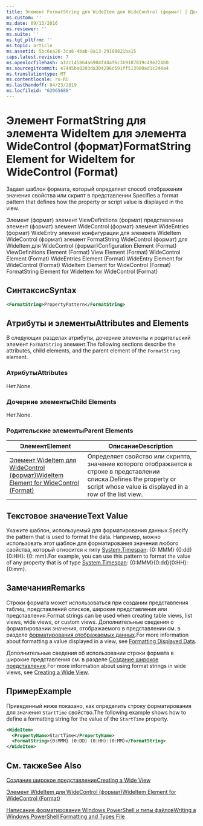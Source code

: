 ```yaml
---
title: Элемент FormatString для WideItem для WideControl (формат) | Документация Майкрософт
ms.custom: ''
ms.date: 09/13/2016
ms.reviewer: ''
ms.suite: ''
ms.tgt_pltfrm: ''
ms.topic: article
ms.assetid: 5bc6ea26-3ca6-4bab-8a13-29189821ba15
caps.latest.revision: 7
ms.openlocfilehash: a1dc145864a6904fd4af6c3b9187819c49e224b0
ms.sourcegitcommit: e7445ba8203da304286c591ff513900ad1c244a4
ms.translationtype: MT
ms.contentlocale: ru-RU
ms.lasthandoff: 04/23/2019
ms.locfileid: "62065688"
---
```

# <a name="formatstring-element-for-wideitem-for-widecontrol-format"></a><span data-ttu-id="f5631-102">Элемент FormatString для элемента WideItem для элемента WideControl (формат)</span><span class="sxs-lookup"><span data-stu-id="f5631-102">FormatString Element for WideItem for WideControl (Format)</span></span>

<span data-ttu-id="f5631-103">Задает шаблон формата, который определяет способ отображения значения свойства или скрипт в представлении.</span><span class="sxs-lookup"><span data-stu-id="f5631-103">Specifies a format pattern that defines how the property or script value is displayed in the view.</span></span>

<span data-ttu-id="f5631-104">Элемент (формат) элемент ViewDefinitions (формат) представление элемент (формат) элемент WideControl (формат) элемент WideEntries (формат) WideEntry элемент конфигурации для элемента WideItem WideControl (формат) элемент FormatString WideControl (формат) для WideItem для WideControl (формат)</span><span class="sxs-lookup"><span data-stu-id="f5631-104">Configuration Element (Format) ViewDefinitions Element (Format) View Element (Format) WideControl Element (Format) WideEntries Element (Format) WideEntry Element for WideControl (Format) WideItem Element for WideControl (Format) FormatString Element for WideItem for WideControl (Format)</span></span>

## <a name="syntax"></a><span data-ttu-id="f5631-105">Синтаксис</span><span class="sxs-lookup"><span data-stu-id="f5631-105">Syntax</span></span>

```xml
<FormatString>PropertyPattern</FormatString>
```

## <a name="attributes-and-elements"></a><span data-ttu-id="f5631-106">Атрибуты и элементы</span><span class="sxs-lookup"><span data-stu-id="f5631-106">Attributes and Elements</span></span>

<span data-ttu-id="f5631-107">В следующих разделах атрибуты, дочерние элементы и родительский элемент `FormatString` элемент.</span><span class="sxs-lookup"><span data-stu-id="f5631-107">The following sections describe the attributes, child elements, and the parent element of the `FormatString` element.</span></span>

### <a name="attributes"></a><span data-ttu-id="f5631-108">Атрибуты</span><span class="sxs-lookup"><span data-stu-id="f5631-108">Attributes</span></span>

<span data-ttu-id="f5631-109">Нет.</span><span class="sxs-lookup"><span data-stu-id="f5631-109">None.</span></span>

### <a name="child-elements"></a><span data-ttu-id="f5631-110">Дочерние элементы</span><span class="sxs-lookup"><span data-stu-id="f5631-110">Child Elements</span></span>

<span data-ttu-id="f5631-111">Нет.</span><span class="sxs-lookup"><span data-stu-id="f5631-111">None.</span></span>

### <a name="parent-elements"></a><span data-ttu-id="f5631-112">Родительские элементы</span><span class="sxs-lookup"><span data-stu-id="f5631-112">Parent Elements</span></span>

|<span data-ttu-id="f5631-113">Элемент</span><span class="sxs-lookup"><span data-stu-id="f5631-113">Element</span></span>|<span data-ttu-id="f5631-114">Описание</span><span class="sxs-lookup"><span data-stu-id="f5631-114">Description</span></span>|
|-------------|-----------------|
|[<span data-ttu-id="f5631-115">Элемент WideItem для WideControl (формат)</span><span class="sxs-lookup"><span data-stu-id="f5631-115">WideItem Element for WideControl (Format)</span></span>](./wideitem-element-for-widecontrol-format.md)|<span data-ttu-id="f5631-116">Определяет свойство или скрипта, значение которого отображается в строке в представлении списка.</span><span class="sxs-lookup"><span data-stu-id="f5631-116">Defines the property or script whose value is displayed in a row of the list view.</span></span>|

## <a name="text-value"></a><span data-ttu-id="f5631-117">Текстовое значение</span><span class="sxs-lookup"><span data-stu-id="f5631-117">Text Value</span></span>

<span data-ttu-id="f5631-118">Укажите шаблон, используемый для форматирования данных.</span><span class="sxs-lookup"><span data-stu-id="f5631-118">Specify the pattern that is used to format the data.</span></span> <span data-ttu-id="f5631-119">Например, можно использовать этот шаблон для форматирования значения любого свойства, который относится к типу [System.Timespan](/dotnet/api/System.TimeSpan): {0: MMM} {0:dd} {0:HH}: {0: mm}.</span><span class="sxs-lookup"><span data-stu-id="f5631-119">For example, you can use this pattern to format the value of any property that is of type [System.Timespan](/dotnet/api/System.TimeSpan): {0:MMM}{0:dd}{0:HH}:{0:mm}.</span></span>

## <a name="remarks"></a><span data-ttu-id="f5631-120">Замечания</span><span class="sxs-lookup"><span data-stu-id="f5631-120">Remarks</span></span>

<span data-ttu-id="f5631-121">Строки формата может использоваться при создании представления таблиц, представлений списков, широкие представления или представления.</span><span class="sxs-lookup"><span data-stu-id="f5631-121">Format strings can be used when creating table views, list views, wide views, or custom views.</span></span> <span data-ttu-id="f5631-122">Дополнительные сведения о форматировании значения, отображаемого в представлении см. в разделе [форматирования отображаемых данных](./formatting-displayed-data.md).</span><span class="sxs-lookup"><span data-stu-id="f5631-122">For more information about formatting a value displayed in a view, see [Formatting Displayed Data](./formatting-displayed-data.md).</span></span>

<span data-ttu-id="f5631-123">Дополнительные сведения об использовании строки формата в широкие представления см. в разделе [Создание широкое представление](./creating-a-wide-view.md).</span><span class="sxs-lookup"><span data-stu-id="f5631-123">For more information about using format strings in wide views, see [Creating a Wide View](./creating-a-wide-view.md).</span></span>

## <a name="example"></a><span data-ttu-id="f5631-124">Пример</span><span class="sxs-lookup"><span data-stu-id="f5631-124">Example</span></span>

<span data-ttu-id="f5631-125">Приведенный ниже показано, как определить строку форматирования для значения `StartTime` свойство.</span><span class="sxs-lookup"><span data-stu-id="f5631-125">The following example shows how to define a formatting string for the value of the `StartTime` property.</span></span>

```xml
<WideItem>
  <PropertyName>StartTime</PropertyName>
  <FormatString>{0:MMM} (0:DD) (0:HH):(0:MM)</FormatString>
</WideItem>
```

## <a name="see-also"></a><span data-ttu-id="f5631-126">См. также</span><span class="sxs-lookup"><span data-stu-id="f5631-126">See Also</span></span>

[<span data-ttu-id="f5631-127">Создание широкое представление</span><span class="sxs-lookup"><span data-stu-id="f5631-127">Creating a Wide View</span></span>](./creating-a-wide-view.md)

[<span data-ttu-id="f5631-128">Элемент WideItem для WideControl (формат)</span><span class="sxs-lookup"><span data-stu-id="f5631-128">WideItem Element for WideControl (Format)</span></span>](./wideitem-element-for-widecontrol-format.md)

[<span data-ttu-id="f5631-129">Написание форматирования Windows PowerShell и типы файлов</span><span class="sxs-lookup"><span data-stu-id="f5631-129">Writing a Windows PowerShell Formatting and Types File</span></span>](./writing-a-powershell-formatting-file.md)
